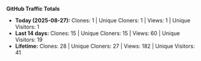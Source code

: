 
**GitHub Traffic Totals**

- **Today (2025-08-27):** Clones: 1 | Unique Cloners: 1 | Views: 1 | Unique Visitors: 1
- **Last 14 days:** Clones: 15 | Unique Cloners: 15 | Views: 60 | Unique Visitors: 19
- **Lifetime:** Clones: 28 | Unique Cloners: 27 | Views: 182 | Unique Visitors: 41
